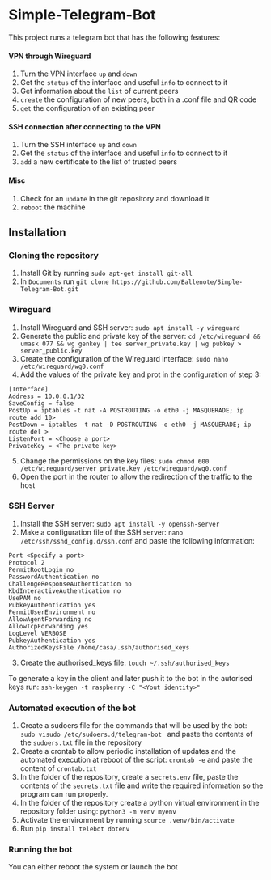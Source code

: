 # Simple-Telegram-Bot


This project runs a telegram bot that has the following features:

 #### VPN through Wireguard
 1. Turn the VPN interface `up` and `down`
 2. Get the `status` of the interface and useful `info` to connect to it
 3. Get information about the `list` of current peers
 4. `create` the configuration of new peers, both in a .conf file and QR code
 5. `get` the configuration of an existing peer
 
 #### SSH connection after connecting to the VPN
 1. Turn the SSH interface `up` and `down`
 2. Get the `status` of the interface and useful `info` to connect to it
 3. `add` a new certificate to the list of trusted peers

 #### Misc
1. Check for an `update` in the git repository and download it
2. `reboot` the machine

## Installation

### Cloning the repository 
1. Install Git by running `sudo apt-get install git-all`
2. In `Documents` run `git clone https://github.com/Ballenote/Simple-Telegram-Bot.git`

### Wireguard
 1. Install Wireguard and SSH server: `sudo apt install -y wireguard`
 2. Generate the public and private key of the server: `cd /etc/wireguard && umask 077 && wg genkey | tee server_private.key | wg pubkey > server_public.key`
3. Create the configuration of the Wireguard interface: `sudo nano /etc/wireguard/wg0.conf`
4. Add the values of the private key and prot in the configuration of step 3:
```
[Interface]
Address = 10.0.0.1/32
SaveConfig = false
PostUp = iptables -t nat -A POSTROUTING -o eth0 -j MASQUERADE; ip route add 10>
PostDown = iptables -t nat -D POSTROUTING -o eth0 -j MASQUERADE; ip route del >
ListenPort = <Choose a port>
PrivateKey = <The private key>
```
5. Change the permissions on the key files: `sudo chmod 600 /etc/wireguard/server_private.key /etc/wireguard/wg0.conf`
6. Open the port in the router to allow the redirection of the traffic to the host

### SSH Server
1. Install the SSH server: `sudo apt install -y openssh-server`
2. Make a configuration file of the SSH server: `nano /etc/ssh/sshd_config.d/ssh.conf` and paste the following information:
```
Port <Specify a port>
Protocol 2
PermitRootLogin no
PasswordAuthentication no
ChallengeResponseAuthentication no
KbdInteractiveAuthentication no
UsePAM no
PubkeyAuthentication yes
PermitUserEnvironment no
AllowAgentForwarding no
AllowTcpForwarding yes  
LogLevel VERBOSE
PubkeyAuthentication yes
AuthorizedKeysFile /home/casa/.ssh/authorised_keys
```
3. Create the authorised_keys file: `touch ~/.ssh/authorised_keys`

To generate a key in the client and later push it to the bot in the autorised keys run: `ssh-keygen -t raspberry -C "<Yout identity>"` 

### Automated execution of the bot
1. Create a sudoers file for the commands that will be used by the bot: `sudo visudo /etc/sudoers.d/telegram-bot ` and paste the contents of the `sudoers.txt` file in the repository
2. Create a crontab to allow periodic installation of updates and the automated execution at reboot of the script: `crontab -e` and paste the content of `crontab.txt`
3. In the folder of the repository, create a `secrets.env` file,  paste the contents of the `secrets.txt` file and write the required information so the program can run properly.
4. In the folder of the repository create a python virtual environment in the repository folder using: `python3 -m venv myenv`
5. Activate the environment by running `source .venv/bin/activate`
6. Run `pip install telebot dotenv`

### Running the bot
You can either reboot the system or launch the bot

